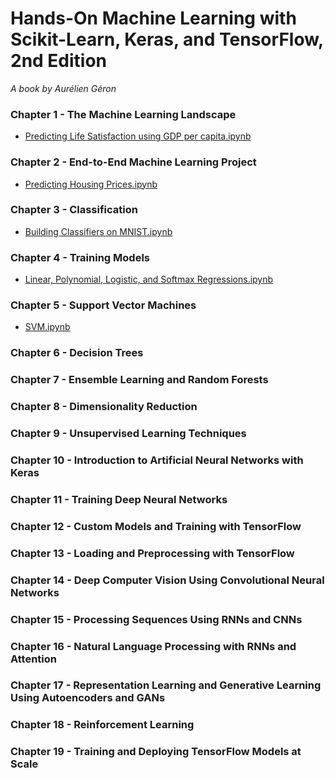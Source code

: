 # Hands-On Machine Learning with Scikit-Learn, Keras, and TensorFlow, 2nd Edition
<i> A book by Aurélien Géron</i>

### Chapter 1 - The Machine Learning Landscape

- [Predicting Life Satisfaction using GDP per capita.ipynb](https://github.com/Andrew-Ng-s-number-one-fan/Hands-on-Machine-Learning-with-Scikit-Learn-Keras-and-TensorFlow/blob/master/Notebooks/C1_N1_Predicting%20Life%20Satisfaction%20using%20GDP%20per%20capita.ipynb)

### Chapter 2 - End-to-End Machine Learning Project

- [Predicting Housing Prices.ipynb](https://github.com/Andrew-Ng-s-number-one-fan/Hands-on-Machine-Learning-with-Scikit-Learn-Keras-and-TensorFlow/blob/master/Notebooks/C2_N1_Predicting%20Housing%20Price.ipynb)

### Chapter 3 - Classification

- [Building Classifiers on MNIST.ipynb](https://github.com/Andrew-Ng-s-number-one-fan/Hands-on-Machine-Learning-with-Scikit-Learn-Keras-and-TensorFlow/blob/master/Notebooks/C3_N1_Classification%20on%20MNIST.ipynb)

### Chapter 4 - Training Models

- [Linear, Polynomial, Logistic, and Softmax Regressions.ipynb]()

### Chapter 5 - Support Vector Machines

- [SVM.ipynb]()

### Chapter 6 - Decision Trees

### Chapter 7 - Ensemble Learning and Random Forests

### Chapter 8 - Dimensionality Reduction

### Chapter 9 - Unsupervised Learning Techniques

### Chapter 10 - Introduction to Artificial Neural Networks with Keras

### Chapter 11 - Training Deep Neural Networks

### Chapter 12 - Custom Models and Training with TensorFlow

### Chapter 13 - Loading and Preprocessing with TensorFlow

### Chapter 14 - Deep Computer Vision Using Convolutional Neural Networks

### Chapter 15 - Processing Sequences Using RNNs and CNNs

### Chapter 16 - Natural Language Processing with RNNs and Attention

### Chapter 17 - Representation Learning and Generative Learning Using Autoencoders and GANs

### Chapter 18 - Reinforcement Learning

### Chapter 19 - Training and Deploying TensorFlow Models at Scale
